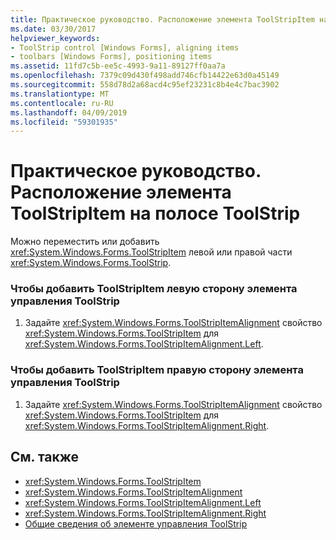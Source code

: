 ```yaml
---
title: Практическое руководство. Расположение элемента ToolStripItem на полосе ToolStrip
ms.date: 03/30/2017
helpviewer_keywords:
- ToolStrip control [Windows Forms], aligning items
- toolbars [Windows Forms], positioning items
ms.assetid: 11fd7c5b-ee5c-4993-9a11-89127ff0aa7a
ms.openlocfilehash: 7379c09d430f498add746cfb14422e63d0a45149
ms.sourcegitcommit: 558d78d2a68acd4c95ef23231c8b4e4c7bac3902
ms.translationtype: MT
ms.contentlocale: ru-RU
ms.lasthandoff: 04/09/2019
ms.locfileid: "59301935"
---
```

# <a name="how-to-position-a-toolstripitem-on-a-toolstrip"></a>Практическое руководство. Расположение элемента ToolStripItem на полосе ToolStrip
Можно переместить или добавить <xref:System.Windows.Forms.ToolStripItem> левой или правой части <xref:System.Windows.Forms.ToolStrip>.  
  
### <a name="to-move-or-add-a-toolstripitem-to-the-left-side-of-a-toolstrip"></a>Чтобы добавить ToolStripItem левую сторону элемента управления ToolStrip  
  
1. Задайте <xref:System.Windows.Forms.ToolStripItemAlignment> свойство <xref:System.Windows.Forms.ToolStripItem> для <xref:System.Windows.Forms.ToolStripItemAlignment.Left>.  
  
### <a name="to-move-or-add-a-toolstripitem-to-the-right-side-of-a-toolstrip"></a>Чтобы добавить ToolStripItem правую сторону элемента управления ToolStrip  
  
1. Задайте <xref:System.Windows.Forms.ToolStripItemAlignment> свойство <xref:System.Windows.Forms.ToolStripItem> для <xref:System.Windows.Forms.ToolStripItemAlignment.Right>.  
  
## <a name="see-also"></a>См. также

- <xref:System.Windows.Forms.ToolStripItem>
- <xref:System.Windows.Forms.ToolStripItemAlignment>
- <xref:System.Windows.Forms.ToolStripItemAlignment.Left>
- <xref:System.Windows.Forms.ToolStripItemAlignment.Right>
- [Общие сведения об элементе управления ToolStrip](toolstrip-control-overview-windows-forms.md)
